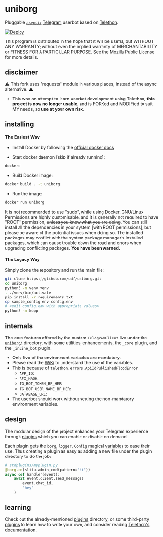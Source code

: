 # uniborg

Pluggable [``asyncio``](https://docs.python.org/3/library/asyncio.html)
[Telegram](https://telegram.org) userbot based on
[Telethon](https://github.com/LonamiWebs/Telethon).


[![Deploy](https://www.herokucdn.com/deploy/button.svg)](https://heroku.com/deploy)

This program is distributed in the hope that it will be useful,
but WITHOUT ANY WARRANTY; without even the implied warranty of
MERCHANTABILITY or FITNESS FOR A PARTICULAR PURPOSE.  See the
Mozilla Public License for more details.


## disclaimer

⚠️ This fork uses "requests" module in various places, instead of the async alternative. ⚠️

- This was an attempt to learn userbot development using Telethon, __this project is now no longer usable__, and is FORKed and MODIFied to suit MY needs, so **use at your own risk**.


## installing

#### The Easiest Way

- Install Docker by following the [official docker docs](https://docs.docker.com/engine/install/debian/)

- Start docker daemon [skip if already running]:
```sh
dockerd
```
- Build Docker image:
```sh
docker build . -t uniborg
```
- Run the image:
```sh
docker run uniborg
```

It is not recommended to use "sudo", while using Docker.
GNU/Linux Permissions are highly customisable, and it is generally not required to have "ROOT" permission, ~~unless you know what you are doing~~.
You can still install all the dependencies in your system [with ROOT permissions],
but please be aware of the potential issues when doing so. The installed packages
may conflict with the system package manager's installed packages, which can
cause trouble down the road and errors when upgrading conflicting packages.
**You have been warned.**

#### The Legacy Way
Simply clone the repository and run the main file:
```sh
git clone https://github.com/udf/uniborg.git
cd uniborg
python3 -m venv venv
. ./venv/bin/activate
pip install -r requirements.txt
cp sample_config.env config.env
# <edit config.env with appropriate values>
python3 -m kopp
```

## internals

The core features offered by the custom `TelegramClient` live under the
[`uniborg/`](https://github.com/SpEcHiDe/uniborg/tree/master/uniborg)
directory, with some utilities, enhancements, the `_core` plugin, and the `_inline_bot` plugin.

- Only five of the environment variables are mandatory.
- Please read the [WiKi](https://github.com/SpEcHiDe/UniBorg/wiki) to understand the use of the variables.
- This is because of `telethon.errors.ApiIdPublishedFloodError`
    - `APP_ID`: 
    - `API_HASH`:
    - `TG_BOT_TOKEN_BF_HER`: 
    - `TG_BOT_USER_NAME_BF_HER`: 
    - `DATABASE_URL`: 
- The userbot should work without setting the non-mandatory environment variables.


## design

The modular design of the project enhances your Telegram experience
through [plugins](https://github.com/SpEcHiDe/uniborg/tree/master/stdplugins)
which you can enable or disable on demand.

Each plugin gets the `borg`, `logger`, `Config` magical
[variables](https://github.com/spechide/UniBorg/blob/488eff632e65103ba7017d4f52777d22ddd52ea2/uniborg/uniborg.py#L76-L80)
to ease their use. Thus creating a plugin as easy as adding
a new file under the plugin directory to do the job:

```python
# stdplugins/myplugin.py
@borg.on(slitu.admin_cmd(pattern="hi"))
async def handler(event):
    await event.client.send_message(
        event.chat_id,
        "hey"
    )
```


## learning

Check out the already-mentioned [plugins](https://github.com/SpEcHiDe/UniBorg/tree/master/stdplugins) directory, or some third-party [plugins](https://telegram.dog/UniBorg) to learn how to write your own, and consider reading [Telethon's documentation](http://docs.telethon.dev/).

